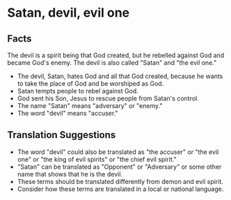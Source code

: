 # Satan, devil, evil one

## Facts

The devil is a spirit being that God created, but he rebelled against God and became God's enemy. The devil is also called "Satan" and "the evil one."

* The devil, Satan, hates God and all that God created, because he wants to take the place of God and be worshiped as God.
* Satan tempts people to rebel against God.
* God sent his Son, Jesus to rescue people from Satan's control.
* The name "Satan" means "adversary" or "enemy."
* The word "devil" means "accuser."


## Translation Suggestions



* The word "devil" could also be translated as "the accuser" or "the evil one" or "the king of evil spirits" or "the chief evil spirit."
* "Satan" can be translated as "Opponent" or "Adversary" or some other name that shows that he is the devil.
* These terms should be translated differently from demon and evil spirit.
* Consider how these terms are translated in a local or national language.